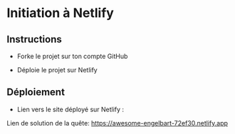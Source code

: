 # Initiation à Netlify

## Instructions

* Forke le projet sur ton compte GitHub

* Déploie le projet sur Netlify

## Déploiement

* Lien vers le site déployé sur Netlify : 

Lien de solution de la quête:
https://awesome-engelbart-72ef30.netlify.app
